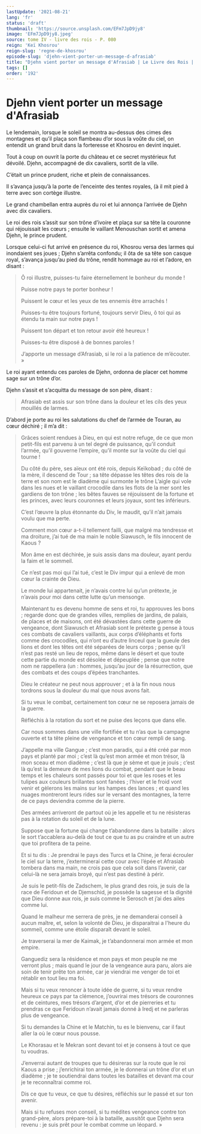 ```yaml
---
lastUpdate: '2021-08-21'
lang: 'fr'
status: 'draft'
thumbnail: 'https://source.unsplash.com/EFm7JpD9jy8'
image: 'EFm7JpD9jy8.jpeg'
source: tome IV - livre des rois - P. 080
reign: 'Keï Khosrou'
reign-slug: 'regne-de-khosrou'
episode-slug: 'djehn-vient-porter-un-message-d-afrasiab'
title: "Djehn vient porter un message d'Afrasiab | Le Livre des Rois | Shâhnâmeh"
tags: []
order: '192'
---
```


<!-- LTeX: language=fr -->

# Djehn vient porter un message d'Afrasiab

Le lendemain, lorsque le soleil se montra au-dessus des cimes des montagnes et qu’il plaça son flambeau d’or sous la voûte du ciel, on entendit un grand bruit dans la forteresse et Khosrou en devint inquiet.

Tout à coup on ouvrit la porte du château et ce secret mystérieux fut dévoilé. Djehn, accompagné de dix cavaliers, sortit de la ville.

C’était un prince prudent, riche et plein de connaissances.

Il s’avança jusqu’à la porte de l’enceinte des tentes royales, (à il mit pied à terre avec son cortège illustre.

Le grand chambellan entra auprès du roi et lui annonça l’arrivée de Djehn avec dix cavaliers.

Le roi des rois s’assit sur son trône d’ivoire et plaça sur sa tête la couronne qui réjouissait les cœurs ; ensuite le vaillant Menouschan sortit et amena Djehn, le prince prudent.

Lorsque celui-ci fut arrivé en présence du roi, Khosrou versa des larmes qui inondaient ses joues ; Djehn s’arrêta confondu; il ôta de sa tête son casque royal, s’avança jusqu’au pied du trône, rendit hommage au roi et l’adore, en disant :

> Ô roi illustre, puisses-tu faire éternellement le bonheur du monde !
>
> Puisse notre pays te porter bonheur !
>
> Puissent le cœur et les yeux de tes ennemis être arrachés !
>
> Puisses-tu être toujours fortuné, toujours servir Dieu, ô toi qui as étendu ta main sur notre pays !
>
> Puissent ton départ et ton retour avoir été heureux !
>
> Puisses-tu être disposé à de bonnes paroles !
>
> J’apporte un message d’Afrasiab, si le roi a la patience de m’écouter. »

Le roi ayant entendu ces paroles de Djehn, ordonna de placer cet homme sage sur un trône d’or.

Djehn s’assit et s’acquitta du message de son père, disant :

> Afrasiab est assis sur son trône dans la douleur et les cils des yeux mouillés de larmes.

D’abord je porte au roi les salutations du chef de l’armée de Touran, au cœur déchiré ; il m’a dit :

> Grâces soient rendues à Dieu, en qui est notre refuge, de ce que mon petit-fils est parvenu à un tel degré de puissance, qu’il conduit l’armée, qu’il gouverne l’empire, qu’il monte sur la voûte du ciel qui tourne !
>
> Du côté du père, ses aïeux ont été rois, depuis Keïkobad ; du côté de la mère, il descend de Tour ; sa tête dépasse les têtes des rois de la terre et son nom est le diadème qui surmonte le trône L’aigle qui vole dans les nues et le vaillant crocodile dans les flots de la mer sont les gardiens de ton trône ; les bêtes fauves se réjouissent de la fortune et les princes, avec leurs couronnes et leurs joyaux, sont tes inférieurs.
>
> C’est l’œuvre la plus étonnante du Div, le maudit, qu’il n’ait jamais voulu que ma perte.
>
> Comment mon cœur a-t-il tellement failli, que malgré ma tendresse et ma droiture, j’ai tué de ma main le noble Siawusch, le fils innocent de Kaous ?
>
> Mon âme en est déchirée, je suis assis dans ma douleur, ayant perdu la faim et le sommeil.
>
> Ce n’est pas moi qui l’ai tué, c’est le Div impur qui a enlevé de mon cœur la crainte de Dieu.
>
> Le monde lui appartenait, je n’avais contre lui qu’un prétexte, je n’avais pour moi dans cette lutte qu’un mensonge.
>
> Maintenant tu es devenu homme de sens et roi, tu approuves les bons ; regarde donc que de grandes villes, remplies de jardins, de palais, de places et de maisons, ont été dévastées dans cette guerre de vengeance, dont Siawusch et Afrasiab sont le prétexte g pense à tous ces combats de cavaliers vaillants, aux corps d’éléphants et forts comme des crocodiles, qui n’ont eu d’autre linceul que la gueule des lions et dont les têtes ont été séparées de leurs corps ; pense qu’il n’est pas resté un lieu de repos, même dans le désert et que toute cette partie du monde est désolée et dépeuplée ; pense que notre nom ne rappellera (un : hommes, jusqu’au jour de la résurrection, que des combats et des coups d’épées tranchantes.
>
> Dieu le créateur ne peut nous approuver ; et à la fin nous nous tordrons sous la douleur du mal que nous avons fait.
>
> Si tu veux le combat, certainement ton cœur ne se reposera jamais de la guerre.
>
> Réfléchis à la rotation du sort et ne puise des leçons que dans elle.
>
> Car nous sommes dans une ville fortifiée et tu n’as que la campagne ouverte et ta tête pleine de vengeance et ton cœur rempli de sang.
>
> J’appelle ma ville Gangue ; c’est mon paradis, qui a été créé par mon pays et planté par moi ; c’est là qu’est mon armée et mon trésor, là mon sceau et mon diadème ; c’est là que je sème et que je jouis ; c’est là qu’est la demeure de mes lions du combat, pendant que le beau temps et les chaleurs sont passés pour toi et que les roses et les tulipes aux couleurs brillantes sont fanées ; l’hiver et le froid vont venir et gèlerons les mains sur les hampes des lances ; et quand les nuages montreront leurs rides sur le versant des montagnes, la terre de ce pays deviendra comme de la pierre.
>
> Des armées arriveront de partout où je les appelle et tu ne résisteras pas à la rotation du soleil et de la lune.
>
> Suppose que la fortune qui change t’abandonne dans la bataille : alors le sort t’accablera au-delà de tout ce que tu as pu craindre et un autre que toi profitera de ta peine.
>
> Et si tu dis : Je prendrai le pays des Turcs et la Chine, je ferai écrouler le ciel sur la terre, j’exterminerai cette cour avec l’épée et Afrasiab tombera dans ma main, ne crois pas que cela soit dans l’avenir, car celui-là ne sera jamais broyé, qui n’est pas destiné à périr.
>
> Je suis le petit-fils de Zadschem, le plus grand des rois, je suis de la race de Feridoun et de Djemschid, je possède la sagesse et la dignité que Dieu donne aux rois, je suis comme le Serosch et j’ai des ailes comme lui.
>
> Quand le malheur me serrera de près, je ne demanderai conseil à aucun maître, et, selon la volonté de Dieu, je disparaitrai a l'heure du sommeil, comme une étoile disparaît devant le soleil.
>
> Je traverserai la mer de Kaimak, je t’abandonnerai mon armée et mon empire.
>
> Ganguediz sera la résidence et mon pays et mon peuple ne me verront plus ; mais quand le jour de la vengeance aura paru, alors aie soin de tenir prête ton armée, car je viendrai me venger de toi et rétablir en tout lieu ma foi.
>
> Mais si tu veux renoncer à toute idée de guerre, si tu veux rendre heureux ce pays par ta clémence, j’ouvrirai mes trésors de couronnes et de ceintures, mes trésors d’argent, d’or et de pierreries et tu prendras ce que Feridoun n’avait jamais donné à Iredj et ne parleras plus de vengeance.
>
> Si tu demandes la Chine et le Matchin, tu es le bienvenu, car il faut aller la où le cœur nous pousse.
>
> Le Khorasau et le Mekran sont devant toi et je consens à tout ce que tu voudras.
>
> J’enverrai autant de troupes que tu désireras sur la route que le roi Kaous a prise ; j’enrichirai ton armée, je le donnerai un trône d’or et un diadème ; je te soutiendrai dans toutes les batailles et devant ma cour je te reconnaîtrai comme roi.
>
> Dis ce que tu veux, ce que tu désires, réfléchis sur le passé et sur ton avenir.
>
> Mais si tu refuses mon conseil, si tu médites vengeance contre ton grand-père, alors prépare-toi à la bataille, aussitôt que Djehn sera revenu : je suis prêt pour le combat comme un léopard. »
